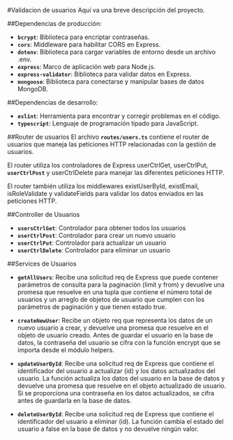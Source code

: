#Validacion de usuarios
Aquí va una breve descripción del proyecto.

##Dependencias de producción:
- **`bcrypt`**: Biblioteca para encriptar contraseñas.
- **`cors`**: Middleware para habilitar CORS en Express.
- **`dotenv`**: Biblioteca para cargar variables de entorno desde un archivo .env.
- **`express`**: Marco de aplicación web para Node.js.
- **`express-validator`**: Biblioteca para validar datos en Express.
- **`mongoose`**: Biblioteca para conectarse y manipular bases de datos MongoDB.

##Dependencias de desarrollo:
- **`eslint`**: Herramienta para encontrar y corregir problemas en el código.
- **`typescript`**: Lenguaje de programación tipado para JavaScript.

##Router de usuarios
El archivo **`routes/users.ts`** contiene el router de usuarios que maneja las peticiones HTTP relacionadas con la gestión de usuarios.

El router utiliza los controladores de Express userCtrlGet, userCtrlPut, **`userCtrlPost`** y userCtrlDelete para manejar las diferentes peticiones HTTP.

El router también utiliza los middlewares existUserById, existEmail, isRoleValidate y validateFields para validar los datos enviados en las peticiones HTTP.

##Controller de Usuarios
- **`usersCtrlGet`**: Controlador para obtener todos los usuarios
- **`userCtrlPost`**: Controlador para crear un nuevo usuario
- **`userCtrlPut`**: Controlador para actualizar un usuario
- **`userCtrlDelete`**: Controlador para eliminar un usuario

##Services de Usuarios
- **`getAllUsers`**: Recibe una solicitud req de Express que puede contener parámetros de consulta para la paginación (limit y from) y devuelve una promesa que resuelve en una tupla que contiene el número total de usuarios y un arreglo de objetos de usuario que cumplen con los parámetros de paginación y que tienen estado true.

- **`createNewUser`**: Recibe un objeto req que representa los datos de un nuevo usuario a crear, y devuelve una promesa que resuelve en el objeto de usuario creado. Antes de guardar el usuario en la base de datos, la contraseña del usuario se cifra con la función encrypt que se importa desde el módulo helpers.


- **`updateUserById`**: Recibe una solicitud req de Express que contiene el identificador del usuario a actualizar (id) y los datos actualizados del usuario. La función actualiza los datos del usuario en la base de datos y devuelve una promesa que resuelve en el objeto actualizado de usuario. Si se proporciona una contraseña en los datos actualizados, se cifra antes de guardarla en la base de datos.

- **`deleteUserById`**: Recibe una solicitud req de Express que contiene el identificador del usuario a eliminar (id). La función cambia el estado del usuario a false en la base de datos y no devuelve ningún valor.
